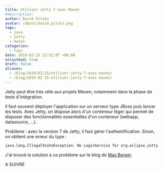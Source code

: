 ```yaml
---
title: Utiliser Jetty 7 avec Maven
#description: 
author: David Pilato
avatar: /about/david_pilato.png
tags:
  - java
  - jetty
  - maven
categories:
  - tips
date: 2010-02-25 23:52:07 +00:00
nolastmod: true
draft: false
aliases:
  - /blog/2010/02/25/utiliser-jetty-7-avec-maven/
  - /blog/2010-02-25-utiliser-jetty-7-avec-maven/
---
```


Jetty peut être très utile aux projets Maven, notamment dans la phase de tests d'intégration.

Il faut souvent déployer l'application sur un serveur type JBoss puis lancer les tests. Avec Jetty, on dispose alors d'un conteneur léger qui permet de disposer des fonctionnalités essentielles d'un conteneur (webapp, datasource, ...).

<!--more-->

Problème : avec la version 7 de Jetty, il faut gérer l'authentification. Sinon, on obtient une erreur du type :

```txt
java.lang.IllegalStateException: No LoginService for org.eclipse.jetty.security.authentication.BasicAuthenticator@4095c5ec in ConstraintSecurityHandler@28f52a14@
```

J'ai trouvé la solution à ce problème sur le blog de [Max Berger](http://blog.max.berger.name/2010/02/jetty-7-maven-plugin-authentication.html).

A SUIVRE
